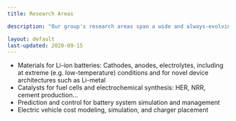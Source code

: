```yaml
---
title: Research Areas

description: "Our group's research areas span a wide and always-evolving range, but all build on core expertise in materials science, electrochemistry, and computational modeling. Some representative research areas are listed here."

layout: default
last-updated: 2020-09-15
---
```

* Materials for Li-ion batteries: Cathodes, anodes, electrolytes, including at extreme (e.g. low-temperature) conditions and for novel device architectures such as Li-metal
* Catalysts for fuel cells and electrochemical synthesis: HER, NRR, cement production...
* Prediction and control for battery system simulation and management
* Electric vehicle cost modeling, simulation, and charger placement
